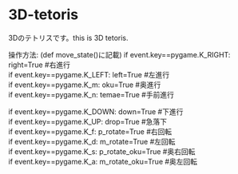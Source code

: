 # 3D-tetoris
3Dのテトリスです。this is 3D tetoris.

操作方法:  (def move_state()に記載)
 if event.key==pygame.K_RIGHT: right=True #右進行  
 if event.key==pygame.K_LEFT: left=True #左進行   
 if event.key==pygame.K_m: oku=True #奥進行  
 if event.key==pygame.K_n: temae=True #手前進行  
 
 if event.key==pygame.K_DOWN: down=True #下進行    
 if event.key==pygame.K_UP: drop=True #急落下  
 if event.key==pygame.K_f: p_rotate=True #右回転    
 if event.key==pygame.K_d: m_rotate=True #左回転   
 if event.key==pygame.K_s: p_rotate_oku=True #奥右回転    
 if event.key==pygame.K_a: m_rotate_oku=True #奥左回転   
